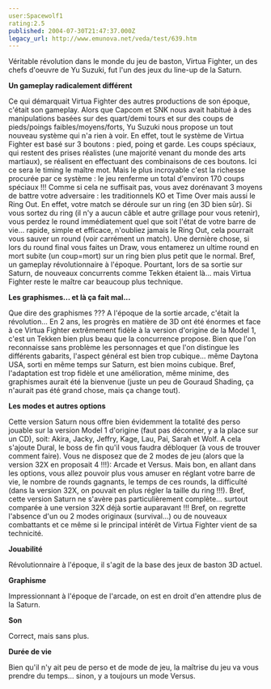 ```yaml
---
user:Spacewolf1
rating:2.5
published: 2004-07-30T21:47:37.000Z
legacy_url: http://www.emunova.net/veda/test/639.htm
---
```

Véritable révolution dans le monde du jeu de baston, Virtua Fighter, un des chefs d'oeuvre de Yu Suzuki, fut l'un des jeux du line-up de la Saturn.  

  

**Un gameplay radicalement différent**  

Ce qui démarquait Virtua Fighter des autres productions de son époque, c'était son gameplay. Alors que Capcom et SNK nous avait habitué à des manipulations basées sur des quart/demi tours et sur des coups de pieds/poings faibles/moyens/forts, Yu Suzuki nous propose un tout nouveau système qui n'a rien à voir. En effet, tout le système de Virtua Fighter est basé sur 3 boutons : pied, poing et garde. Les coups spéciaux, qui restent des prises réalistes (une majorité venant du monde des arts martiaux), se réalisent en effectuant des combinaisons de ces boutons. Ici ce sera le timing le maître mot. Mais le plus incroyable c'est la richesse procurée par ce système : le jeu renferme un total d'environ 170 coups spéciaux !!! Comme si cela ne suffisait pas, vous avez dorénavant 3 moyens de battre votre adversaire : les traditionnels KO et Time Over mais aussi le Ring Out. En effet, votre match se déroule sur un ring (en 3D bien sûr). Si vous sortez du ring (il n'y a aucun câble et autre grillage pour vous retenir), vous perdez le round immédiatement quel que soit l'état de votre barre de vie... rapide, simple et efficace, n'oubliez jamais le Ring Out, cela pourrait vous sauver un round (voir carrément un match). Une dernière chose, si lors du round final vous faites un Draw, vous entamerez un ultime round en mort subite (un coup=mort) sur un ring bien plus petit que le normal. Bref, un gameplay révolutionnaire à l'époque. Pourtant, lors de sa sortie sur Saturn, de nouveaux concurrents comme Tekken étaient là... mais Virtua Fighter reste le maître car beaucoup plus technique.  

  

**Les graphismes... et là ça fait mal...**  

Que dire des graphismes ??? A l'époque de la sortie arcade, c'était la révolution... En 2 ans, les progrès en matière de 3D ont été énormes et face à ce Virtua Fighter extrêmement fidèle à la version d'origine de la Model 1, c'est un Tekken bien plus beau que la concurrence propose. Bien que l'on reconnaisse sans problème les personnages et que l'on distingue les différents gabarits, l'aspect général est bien trop cubique... même Daytona USA, sorti en même temps sur Saturn, est bien moins cubique. Bref, l'adaptation est trop fidèle et une amélioration, même minime, des graphismes aurait été la bienvenue (juste un peu de Gouraud Shading, ça n'aurait pas été grand chose, mais ça change tout).  

  

**Les modes et autres options**  

Cette version Saturn nous offre bien évidemment la totalité des perso jouable sur la version Model 1 d'origine (faut pas déconner, y a la place sur un CD), soit: Akira, Jacky, Jeffry, Kage, Lau, Pai, Sarah et Wolf. A cela s'ajoute Dural, le boss de fin qu'il vous faudra débloquer (à vous de trouver comment faire). Vous ne disposez que de 2 modes de jeu (alors que la version 32X en proposait 4 !!!): Arcade et Versus. Mais bon, en allant dans les options, vous allez pouvoir plus vous amuser en réglant votre barre de vie, le nombre de rounds gagnants, le temps de ces rounds, la difficulté (dans la version 32X, on pouvait en plus régler la taille du ring !!!). Bref, cette version Saturn ne s'avère pas particulièrement complète... surtout comparée à une version 32X déjà sortie auparavant !!! Bref, on regrette l'absence d'un ou 2 modes originaux (survival...) ou de nouveaux combattants et ce même si le principal intérêt de Virtua Fighter vient de sa technicité.  

  

  

**Jouabilité**  

Révolutionnaire à l'époque, il s'agit de la base des jeux de baston 3D actuel.  

**Graphisme**  

Impressionnant à l'époque de l'arcade, on est en droit d'en attendre plus de la Saturn.  

**Son**  

Correct, mais sans plus.  

**Durée de vie**  

Bien qu'il n'y ait peu de perso et de mode de jeu, la maîtrise du jeu va vous prendre du temps... sinon, y a toujours un mode Versus.